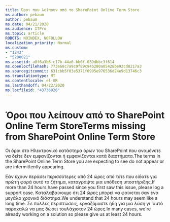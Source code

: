```yaml
---
title: Όροι που λείπουν από το SharePoint Online Term Store
ms.author: pebaum
author: pebaum
ms.date: 04/21/2020
ms.audience: ITPro
ms.topic: article
ROBOTS: NOINDEX, NOFOLLOW
localization_priority: Normal
ms.custom:
- "1243"
- "5200021"
ms.assetid: a0f6a3b6-c17b-44a6-bb0f-039dbbc3f614
ms.openlocfilehash: 773e68c7a9c9f89c94b280a05428be92cd8217a3
ms.sourcegitcommit: 631cbb5f03e5371f0995e976536d24e9d13746c3
ms.translationtype: MT
ms.contentlocale: el-GR
ms.lasthandoff: 04/22/2020
ms.locfileid: "43736826"
---
```

# <a name="terms-missing-from-sharepoint-online-term-store"></a><span data-ttu-id="85d1d-102">Όροι που λείπουν από το SharePoint Online Term Store</span><span class="sxs-lookup"><span data-stu-id="85d1d-102">Terms missing from SharePoint Online Term Store</span></span>

<span data-ttu-id="85d1d-103">Οι όροι στο Ηλεκτρονικό κατάστημα όρων του SharePoint που αναμένετε να δείτε δεν εμφανίζονται ή εμφανίζονται κατά διαστήματα.</span><span class="sxs-lookup"><span data-stu-id="85d1d-103">The terms in the SharePoint Online Term Store you are expecting to see do not appear or are intermittently appearing.</span></span>
  
<span data-ttu-id="85d1d-104">Εάν έχουν περάσει περισσότερες από 24 ώρες από τότε που είδατε για πρώτη φορά αυτό το ζήτημα, καταγράψτε μια υπόθεση υποστήριξης.</span><span class="sxs-lookup"><span data-stu-id="85d1d-104">If more than 24 hours have passed since you first saw this issue, please log a support case.</span></span> <span data-ttu-id="85d1d-105">Καταλαβαίνουμε ότι 24 ώρες μπορεί να φαίνεται σαν ένα μεγάλο χρονικό διάστημα.</span><span class="sxs-lookup"><span data-stu-id="85d1d-105">We understand that 24 hours may seem like a long time.</span></span> <span data-ttu-id="85d1d-106">Σε πολλές περιπτώσεις, εργαζόμαστε ήδη για μια λύση γι 'αυτό παρακαλώ να μας δώσει τουλάχιστον 24 ώρες.</span><span class="sxs-lookup"><span data-stu-id="85d1d-106">In many cases, we're already working on a solution so please give us at least 24 hours.</span></span>
  